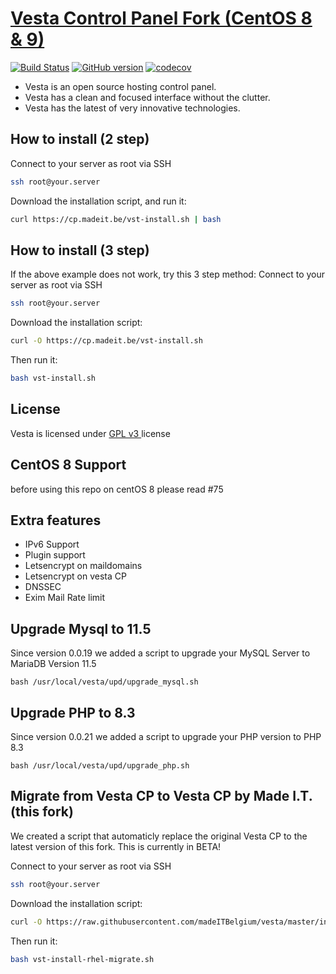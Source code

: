 [Vesta Control Panel Fork (CentOS 8 & 9)](http://vestacp.com/)
==================================================

[![Build Status](https://travis-ci.org/madeITBelgium/vesta.svg?branch=master)](https://travis-ci.org/madeITBelgium/vesta)
[![GitHub version](https://badge.fury.io/gh/madeITBelgium%2Fvesta.svg)](https://badge.fury.io/gh/madeITBelgium%2Fvesta)
[![codecov](https://codecov.io/gh/madeITBelgium/vesta/branch/master/graph/badge.svg)](https://codecov.io/gh/madeITBelgium/vesta)

* Vesta is an open source hosting control panel.
* Vesta has a clean and focused interface without the clutter.
* Vesta has the latest of very innovative technologies.

How to install (2 step)
----------------------------
Connect to your server as root via SSH
```bash
ssh root@your.server
```

Download the installation script, and run it:
```bash
curl https://cp.madeit.be/vst-install.sh | bash
```

How to install (3 step)
----------------------------
If the above example does not work, try this 3 step method:
Connect to your server as root via SSH
```bash
ssh root@your.server
```

Download the installation script:
```bash
curl -O https://cp.madeit.be/vst-install.sh
```
Then run it:
```bash
bash vst-install.sh
```

License
----------------------------
Vesta is licensed under  [GPL v3 ](https://github.com/madeITBelgium/vesta/blob/master/LICENSE) license

CentOS 8 Support
----------------------------
before using this repo on centOS 8 please read #75

Extra features
----------------------------
- IPv6 Support
- Plugin support
- Letsencrypt on maildomains
- Letsencrypt on vesta CP
- DNSSEC
- Exim Mail Rate limit


## Upgrade Mysql to 11.5
Since version 0.0.19 we added a script to upgrade your MySQL Server to MariaDB Version 11.5

```
bash /usr/local/vesta/upd/upgrade_mysql.sh
```

## Upgrade PHP to 8.3
Since version 0.0.21 we added a script to upgrade your PHP version to PHP 8.3

```
bash /usr/local/vesta/upd/upgrade_php.sh
```


## Migrate from Vesta CP to Vesta CP by Made I.T. (this fork)
We created a script that automaticly replace the original Vesta CP to the latest version of this fork. This is currently in BETA!

Connect to your server as root via SSH
```bash
ssh root@your.server
```

Download the installation script:
```bash
curl -O https://raw.githubusercontent.com/madeITBelgium/vesta/master/install/vst-install-rhel-migrate.sh
```
Then run it:
```bash
bash vst-install-rhel-migrate.sh
```
